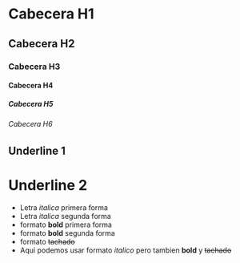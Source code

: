 # Cabecera H1
## Cabecera H2 
### Cabecera H3
#### Cabecera H4 
##### Cabecera H5
###### Cabecera H6


Underline 1
--------------

Underline 2
===============

- Letra *italica* primera forma
- Letra _italica_ segunda forma
- formato **bold** primera forma
- formato __bold__ segunda forma
- formato ~~tachado~~ 
- Aqui podemos usar formato *italico* pero tambien **bold** y ~~tachado~~